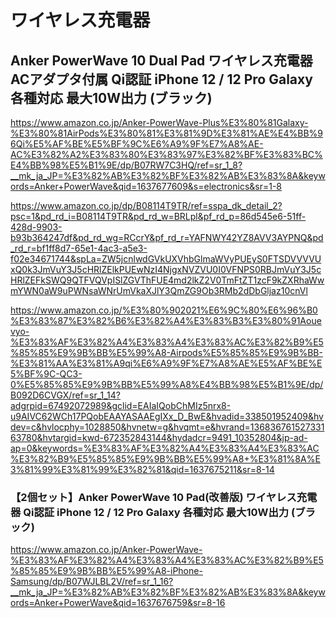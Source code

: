 # ワイヤレス充電器

## Anker PowerWave 10 Dual Pad ワイヤレス充電器 ACアダプタ付属 Qi認証 iPhone 12 / 12 Pro Galaxy 各種対応 最大10W出力 (ブラック)
https://www.amazon.co.jp/Anker-PowerWave-Plus%E3%80%81Galaxy-%E3%80%81AirPods%E3%80%81%E3%81%9D%E3%81%AE%E4%BB%96Qi%E5%AF%BE%E5%BF%9C%E6%A9%9F%E7%A8%AE-AC%E3%82%A2%E3%83%80%E3%83%97%E3%82%BF%E3%83%BC%E4%BB%98%E5%B1%9E/dp/B07RW7C3HQ/ref=sr_1_8?__mk_ja_JP=%E3%82%AB%E3%82%BF%E3%82%AB%E3%83%8A&keywords=Anker+PowerWave&qid=1637677609&s=electronics&sr=1-8


https://www.amazon.co.jp/dp/B08114T9TR/ref=sspa_dk_detail_2?psc=1&pd_rd_i=B08114T9TR&pd_rd_w=BRLpl&pf_rd_p=86d545e6-51ff-428d-9903-b93b364247df&pd_rd_wg=RCcrY&pf_rd_r=YAFNWY42YZ8AVV3AYPNQ&pd_rd_r=bf1ff8d7-65e1-4ac3-a5e3-f02e34671744&spLa=ZW5jcnlwdGVkUXVhbGlmaWVyPUEyS0FTSDVVVVUxQ0k3JmVuY3J5cHRlZElkPUEwNzI4NjgxNVZVU0I0VFNPS0RBJmVuY3J5cHRlZEFkSWQ9QTFVQVpISlZGVThFUE4md2lkZ2V0TmFtZT1zcF9kZXRhaWwmYWN0aW9uPWNsaWNrUmVkaXJlY3QmZG9Ob3RMb2dDbGljaz10cnVl


https://www.amazon.co.jp/%E3%80%902021%E6%9C%80%E6%96%B0%E3%83%87%E3%82%B6%E3%82%A4%E3%83%B3%E3%80%91Aouevyo-%E3%83%AF%E3%82%A4%E3%83%A4%E3%83%AC%E3%82%B9%E5%85%85%E9%9B%BB%E5%99%A8-Airpods%E5%85%85%E9%9B%BB-%E3%81%AA%E3%81%A9qi%E6%A9%9F%E7%A8%AE%E5%AF%BE%E5%BF%9C-QC3-0%E5%85%85%E9%9B%BB%E5%99%A8%E4%BB%98%E5%B1%9E/dp/B092D6CVGX/ref=sr_1_14?adgrpid=67492072989&gclid=EAIaIQobChMIz5nrx8-u9AIVC62WCh17PQobEAAYASAAEgIXx_D_BwE&hvadid=338501952409&hvdev=c&hvlocphy=1028850&hvnetw=g&hvqmt=e&hvrand=13683676152733163780&hvtargid=kwd-672352843144&hydadcr=9491_10352804&jp-ad-ap=0&keywords=%E3%83%AF%E3%82%A4%E3%83%A4%E3%83%AC%E3%82%B9%E5%85%85%E9%9B%BB%E5%99%A8+%E3%81%8A%E3%81%99%E3%81%99%E3%82%81&qid=1637675211&sr=8-14

### 【2個セット】Anker PowerWave 10 Pad(改善版) ワイヤレス充電器 Qi認証 iPhone 12 / 12 Pro Galaxy 各種対応 最大10W出力 (ブラック)
https://www.amazon.co.jp/Anker-PowerWave-%E3%83%AF%E3%82%A4%E3%83%A4%E3%83%AC%E3%82%B9%E5%85%85%E9%9B%BB%E5%99%A8-iPhone-Samsung/dp/B07WJLBL2V/ref=sr_1_16?__mk_ja_JP=%E3%82%AB%E3%82%BF%E3%82%AB%E3%83%8A&keywords=Anker+PowerWave&qid=1637676759&sr=8-16
